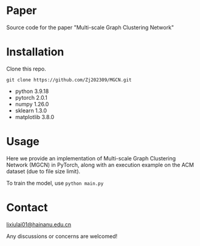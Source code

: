 # Paper
Source code for the paper "Multi-scale Graph Clustering Network"

# Installation
Clone this repo.

`git clone https://github.com/Zj202309/MGCN.git`

- python  3.9.18
- pytorch  2.0.1
- numpy  1.26.0
- sklearn  1.3.0
- matplotlib  3.8.0

# Usage
Here we provide an implementation of Multi-scale Graph Clustering Network (MGCN) in PyTorch, along with an execution example on the ACM dataset (due to file size limit). 

To train the model, use `python main.py`

# Contact
lixiulai01@hainanu.edu.cn

Any discussions or concerns are welcomed!
